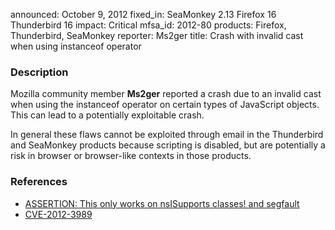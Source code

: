 announced: October 9, 2012
fixed_in: SeaMonkey 2.13
          Firefox 16
          Thunderbird 16
impact: Critical
mfsa_id: 2012-80
products: Firefox, Thunderbird, SeaMonkey
reporter: Ms2ger
title: Crash with invalid cast when using instanceof operator

<h3>Description</h3>

<p>Mozilla community member <strong>Ms2ger</strong> reported a crash due to an
invalid cast when using the instanceof operator on certain types of JavaScript
objects. This can lead to a potentially exploitable crash.
</p>

<p class="note">In general these flaws cannot be exploited through email in the
Thunderbird and SeaMonkey products because scripting is disabled, but are
potentially a risk in browser or browser-like contexts in those products.</p>


<h3>References</h3>

<ul>
  <li><a href="https://bugzilla.mozilla.org/show_bug.cgi?id=783867">
      ASSERTION: This only works on nsISupports classes! and segfault</a></li>
  <li><a href="http://cve.mitre.org/cgi-bin/cvename.cgi?name=CVE-2012-3989" class="ex-ref">CVE-2012-3989</a></li>
</ul>




